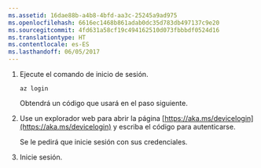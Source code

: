 ```yaml
---
ms.assetid: 16dae88b-a4b8-4bfd-aa3c-25245a9ad975
ms.openlocfilehash: 6616ec1468b861adab0dc35d783db497137c9e20
ms.sourcegitcommit: 4fd631a58cf19c494162510d073fbbbdf0524d16
ms.translationtype: HT
ms.contentlocale: es-ES
ms.lasthandoff: 06/05/2017
---
```

1. Ejecute el comando de inicio de sesión.

    ```azurecli-interactive
    az login
    ```

   Obtendrá un código que usará en el paso siguiente. 

1. Use un explorador web para abrir la página [https://aka.ms/devicelogin](https://aka.ms/devicelogin)
    y escriba el código para autenticarse.

    Se le pedirá que inicie sesión con sus credenciales.

1. Inicie sesión.
 
